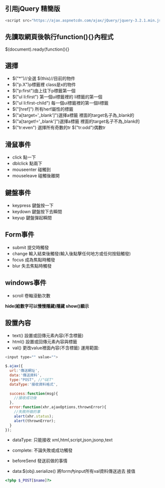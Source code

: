 ## 引用jQuery 精簡版
```javascript
<script src="https://ajax.aspnetcdn.com/ajax/jQuery/jquery-3.2.1.min.js"></script>  
```

## 先讀取網頁後執行function(){}內程式
$(document).ready(function(){} 

## 選擇
  * $("*")//全選 $(this)//目前的物件
  * $("p.X")p標籤裡 class是x的物件
  * $("p:first")由上往下p標籤第一個
  * $("ul li:first") 第一個ui標籤裡的 li標籤的第一個
  * $("ul li:first-child") 每一個ui標籤裡的第一個li標籤
  * $("[href]") 所有herf屬性的標籤
  * $("a[target='_blank']")選擇a標籤 裡面的target名子為_blank的
  * $("a[target!='_blank']")選擇a標籤 裡面的target名子不為_blank的
  * $("tr:even") 選擇所有奇數的tr $("tr:odd")偶數tr

## 滑鼠事件
 * click 點一下
 * dblclick 點兩下
 * mouseenter 碰觸到
 * mouseleave 碰觸後離開
## 鍵盤事件
  * keypress 鍵盤按一下
  * keydown 鍵盤按下去瞬間
  * keyup 鍵盤彈起瞬間
## Form事件
  * submit 提交時觸發
  * change 輸入結束後觸發(輸入後點擊任何地方或任何按鈕觸發)
  * focus  成為焦點時觸發
  * blur   失去焦點時觸發
## windows事件
  * scroll 卷軸滾動次數

**hide(給數字可以慢慢隱藏)隱藏 show()顯示**

## 設置內容
  * text() 設置或回傳元素內容(不含標籤)
  * html() 設置或回傳元素內容與標籤
  * val() 更改value裡面內容(不含標籤) 運用範圍:
  ```javascript
  <input type="" value="">
  ```

```javascript
$.ajax({
  url:'傳送網址',
  data:'傳送資料',
  type:"POST", //"GET"
  dataType:'接收資料格式',
  
  success:function(msg){
    //接收成功後
  },
  error:function(xhr,ajaxOptions,thrownError){
    //失敗所做的事
    alert(xhr.status);
    alert(thrownError);
  }
});
```


* dataType: 只能接收 xml,html,script,json,jsonp,text
* complete: 不論失敗或成功觸發
* beforeSend 發送前做的事情

* data:$(obj).serialize() 將form內input所有val資料傳送過去 接值
```php
<?php $_POST[$name]?>
```
